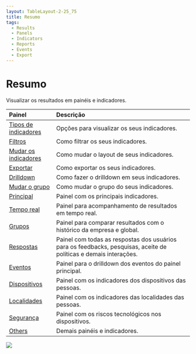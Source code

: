 ```yaml
---
layout: TableLayout-2-25_75
title: Resumo
tags:
  - Results
  - Panels
  - Indicators
  - Reports
  - Events
  - Export
---
```

# Resumo

Visualizar os resultados em painéis e indicadores.

| Painel | Descrição |
| :--- | :--- |
| [Tipos de indicadores](charts) | Opções para visualizar os seus indicadores. |
| [Filtros](filters) | Como filtrar os seus indicadores. |
| [Mudar os indicadores](change_kpis) | Como mudar o layout de seus indicadores. |
| [Exportar](export) | Como exportar os seus indicadores. |
| [Drilldown](drilldown) | Como fazer o drilldown em seus indicadores. |
| [Mudar o grupo](change_group) | Como mudar o grupo do seus indicadores. |
| [Principal](main) | Painel com os principais indicadores. |
| [Tempo real](realtime) | Painel para acompanhamento de resultados em tempo real. |
| [Grupos](groups) | Painel para comparar resultados com o histórico da empresa e global. |
| [Respostas](answers) | Painel com todas as respostas dos usuários para os feedbacks, pesquisas, aceite de políticas e demais interações. |
| [Eventos](events) | Painel para o drilldown dos eventos do painel principal. |
| [Dispositivos](devices) | Painel com os indicadores dos dispositivos das pessoas. |
| [Localidades](locations) | Painel com os indicadores das localidades das pessoas. |
| [Segurança](security) | Painel com os riscos tecnológicos nos dispositivos. |
| [Others](others) | Demais painéis e indicadores. |

   ![](https://cdn.phishx.io/phishx-docs/images/phishx_results_menu_02_dashboards.webp)
